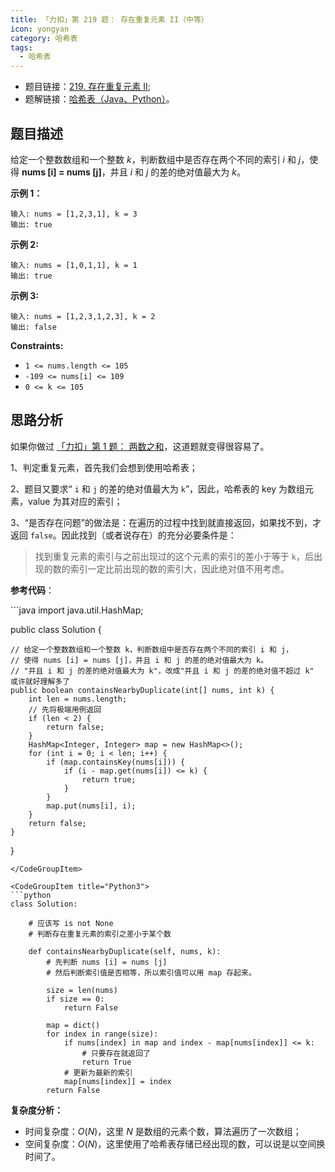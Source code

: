 ```yaml
---
title: 「力扣」第 219 题： 存在重复元素 II（中等）
icon: yongyan
category: 哈希表
tags:
  - 哈希表
---
```


+ 题目链接：[219. 存在重复元素 II](https://leetcode-cn.com/problems/contains-duplicate-ii/);
+ 题解链接：[哈希表（Java、Python）](https://leetcode-cn.com/problems/contains-duplicate-ii/solution/ha-xi-biao-python-dai-ma-java-dai-ma-by-liweiwei14/)。

## 题目描述


给定一个整数数组和一个整数 *k*，判断数组中是否存在两个不同的索引 *i* 和 *j*，使得 **nums [i] = nums [j]**，并且 *i* 和 *j* 的差的绝对值最大为 *k*。

**示例 1：**

```
输入: nums = [1,2,3,1], k = 3
输出: true
```

**示例 2:**

```
输入: nums = [1,0,1,1], k = 1
输出: true
```

**示例 3:**

```
输入: nums = [1,2,3,1,2,3], k = 2
输出: false
```

**Constraints:**

- `1 <= nums.length <= 105`
- `-109 <= nums[i] <= 109`
- `0 <= k <= 105`



## 思路分析


如果你做过 [「力扣」第 1 题： 两数之和](https://leetcode-cn.com/problems/two-sum/)，这道题就变得很容易了。

1、判定重复元素，首先我们会想到使用哈希表；

2、题目又要求“ `i` 和 `j` 的差的绝对值最大为 `k`”，因此，哈希表的 key 为数组元素，value 为其对应的索引；

3、“是否存在问题”的做法是：在遍历的过程中找到就直接返回，如果找不到，才返回 `false`。因此找到（或者说存在）的充分必要条件是：

> 找到重复元素的索引与之前出现过的这个元素的索引的差小于等于 `k`，后出现的数的索引一定比前出现的数的索引大，因此绝对值不用考虑。




**参考代码**：

<CodeGroup>
<CodeGroupItem title="Java">
```java
import java.util.HashMap;

public class Solution {

    // 给定一个整数数组和一个整数 k，判断数组中是否存在两个不同的索引 i 和 j，
    // 使得 nums [i] = nums [j]，并且 i 和 j 的差的绝对值最大为 k。
    // "并且 i 和 j 的差的绝对值最大为 k"，改成"并且 i 和 j 的差的绝对值不超过 k" 或许就好理解多了
    public boolean containsNearbyDuplicate(int[] nums, int k) {
        int len = nums.length;
        // 先将极端用例返回
        if (len < 2) {
            return false;
        }
        HashMap<Integer, Integer> map = new HashMap<>();
        for (int i = 0; i < len; i++) {
            if (map.containsKey(nums[i])) {
                if (i - map.get(nums[i]) <= k) {
                    return true;
                }
            }
            map.put(nums[i], i);
        }
        return false;
    }
}
```
</CodeGroupItem>

<CodeGroupItem title="Python3">
```python
class Solution:

    # 应该写 is not None
    # 判断存在重复元素的索引之差小于某个数

    def containsNearbyDuplicate(self, nums, k):
        # 先判断 nums [i] = nums [j]
        # 然后判断索引值是否相等，所以索引值可以用 map 存起来。

        size = len(nums)
        if size == 0:
            return False

        map = dict()
        for index in range(size):
            if nums[index] in map and index - map[nums[index]] <= k:
                # 只要存在就返回了
                return True
            # 更新为最新的索引
            map[nums[index]] = index
        return False
```
</CodeGroupItem>
</CodeGroup>

**复杂度分析：**

+ 时间复杂度：$O(N)$，这里 $N$ 是数组的元素个数，算法遍历了一次数组；
+ 空间复杂度：$O(N)$，这里使用了哈希表存储已经出现的数，可以说是以空间换时间了。